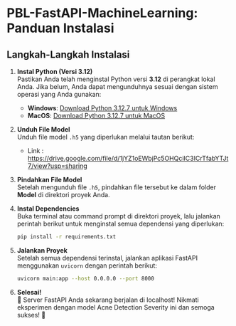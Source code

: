# PBL-FastAPI-MachineLearning: Panduan Instalasi

## Langkah-Langkah Instalasi

1. **Instal Python (Versi 3.12)**  
   Pastikan Anda telah menginstal Python versi **3.12** di perangkat lokal Anda. Jika belum, Anda dapat mengunduhnya sesuai dengan sistem operasi yang Anda gunakan:
   - **Windows**: [Download Python 3.12.7 untuk Windows](https://www.python.org/ftp/python/3.12.7/python-3.12.7-amd64.exe)
   - **MacOS**: [Download Python 3.12.7 untuk MacOS](https://www.python.org/ftp/python/3.12.7/python-3.12.7-macos11.pkg)

2. **Unduh File Model**  
   Unduh file model `.h5` yang diperlukan melalui tautan berikut:  
   - Link : https://drive.google.com/file/d/1jYZ1oEWbjPc5OHQciIC3ICrTfabYTJt7/view?usp=sharing

3. **Pindahkan File Model**  
   Setelah mengunduh file `.h5`, pindahkan file tersebut ke dalam folder **Model** di direktori proyek Anda.

4. **Instal Dependencies**  
   Buka terminal atau command prompt di direktori proyek, lalu jalankan perintah berikut untuk menginstal semua dependensi yang diperlukan:  
   ```bash
   pip install -r requirements.txt
   ```

5. **Jalankan Proyek**  
   Setelah semua dependensi terinstal, jalankan aplikasi FastAPI menggunakan `uvicorn` dengan perintah berikut:  
   ```bash
   uvicorn main:app --host 0.0.0.0 --port 8000
   ```

6. **Selesai!**  
   🎉 Server FastAPI Anda sekarang berjalan di localhost! Nikmati eksperimen dengan model Acne Detection Severity ini dan semoga sukses! 🥳

